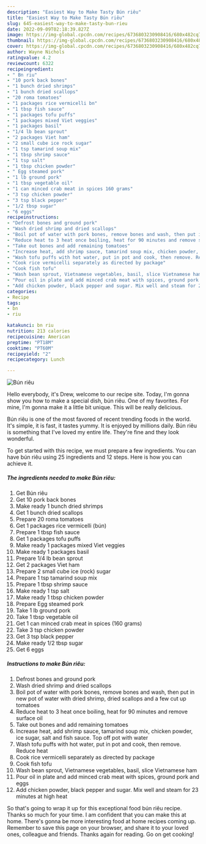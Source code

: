```yaml
---
description: "Easiest Way to Make Tasty Bún riêu"
title: "Easiest Way to Make Tasty Bún riêu"
slug: 645-easiest-way-to-make-tasty-bun-rieu
date: 2022-09-09T02:18:39.827Z
image: https://img-global.cpcdn.com/recipes/6736803230908416/680x482cq70/bun-rieu-recipe-main-photo.jpg
thumbnail: https://img-global.cpcdn.com/recipes/6736803230908416/680x482cq70/bun-rieu-recipe-main-photo.jpg
cover: https://img-global.cpcdn.com/recipes/6736803230908416/680x482cq70/bun-rieu-recipe-main-photo.jpg
author: Wayne Nichols
ratingvalue: 4.2
reviewcount: 6322
recipeingredient:
- " Bn riu"
- "10 pork back bones"
- "1 bunch dried shrimps"
- "1 bunch dried scallops"
- "20 roma tomatoes"
- "1 packages rice vermicelli bn"
- "1 tbsp fish sauce"
- "1 packages tofu puffs"
- "1 packages mixed Viet veggies"
- "1 packages basil"
- "1/4 lb bean sprout"
- "2 packages Viet ham"
- "2 small cube ice rock sugar"
- "1 tsp tamarind soup mix"
- "1 tbsp shrimp sauce"
- "1 tsp salt"
- "1 tbsp chicken powder"
- " Egg steamed pork"
- "1 lb ground pork"
- "1 tbsp vegetable oil"
- "1 can minced crab meat in spices 160 grams"
- "3 tsp chicken powder"
- "3 tsp black pepper"
- "1/2 tbsp sugar"
- "6 eggs"
recipeinstructions:
- "Defrost bones and ground pork"
- "Wash dried shrimp and dried scallops"
- "Boil pot of water with pork bones, remove bones and wash, then put in new pot of water with dried shrimp, dried scallops and a few cut up tomatoes"
- "Reduce heat to 3 heat once boiling, heat for 90 minutes and remove surface oil"
- "Take out bones and add remaining tomatoes"
- "Increase heat, add shrimp sauce, tamarind soup mix, chicken powder, ice sugar, salt and fish sauce. Top off pot with water"
- "Wash tofu puffs with hot water, put in pot and cook, then remove. Reduce heat"
- "Cook rice vermicelli separately as directed by package"
- "Cook fish tofu"
- "Wash bean sprout, Vietnamese vegetables, basil, slice Vietnamese ham"
- "Pour oil in plate and add minced crab meat with spices, ground pork and eggs"
- "Add chicken powder, black pepper and sugar. Mix well and steam for 23 minutes at high heat"
categories:
- Recipe
tags:
- bn
- riu

katakunci: bn riu 
nutrition: 213 calories
recipecuisine: American
preptime: "PT18M"
cooktime: "PT60M"
recipeyield: "2"
recipecategory: Lunch

---
```



![Bún riêu](https://img-global.cpcdn.com/recipes/6736803230908416/680x482cq70/bun-rieu-recipe-main-photo.jpg)

Hello everybody, it's Drew, welcome to our recipe site. Today, I'm gonna show you how to make a special dish, bún riêu. One of my favorites. For mine, I'm gonna make it a little bit unique. This will be really delicious.



Bún riêu is one of the most favored of recent trending foods in the world. It's simple, it is fast, it tastes yummy. It is enjoyed by millions daily. Bún riêu is something that I've loved my entire life. They're fine and they look wonderful.


To get started with this recipe, we must prepare a few ingredients. You can have bún riêu using 25 ingredients and 12 steps. Here is how you can achieve it.

<!--inarticleads1-->

##### The ingredients needed to make Bún riêu:

1. Get  Bún riêu
1. Get 10 pork back bones
1. Make ready 1 bunch dried shrimps
1. Get 1 bunch dried scallops
1. Prepare 20 roma tomatoes
1. Get 1 packages rice vermicelli (bún)
1. Prepare 1 tbsp fish sauce
1. Get 1 packages tofu puffs
1. Make ready 1 packages mixed Viet veggies
1. Make ready 1 packages basil
1. Prepare 1/4 lb bean sprout
1. Get 2 packages Viet ham
1. Prepare 2 small cube ice (rock) sugar
1. Prepare 1 tsp tamarind soup mix
1. Prepare 1 tbsp shrimp sauce
1. Make ready 1 tsp salt
1. Make ready 1 tbsp chicken powder
1. Prepare  Egg steamed pork
1. Take 1 lb ground pork
1. Take 1 tbsp vegetable oil
1. Get 1 can minced crab meat in spices (160 grams)
1. Take 3 tsp chicken powder
1. Get 3 tsp black pepper
1. Make ready 1/2 tbsp sugar
1. Get 6 eggs




<!--inarticleads2-->

##### Instructions to make Bún riêu:

1. Defrost bones and ground pork
1. Wash dried shrimp and dried scallops
1. Boil pot of water with pork bones, remove bones and wash, then put in new pot of water with dried shrimp, dried scallops and a few cut up tomatoes
1. Reduce heat to 3 heat once boiling, heat for 90 minutes and remove surface oil
1. Take out bones and add remaining tomatoes
1. Increase heat, add shrimp sauce, tamarind soup mix, chicken powder, ice sugar, salt and fish sauce. Top off pot with water
1. Wash tofu puffs with hot water, put in pot and cook, then remove. Reduce heat
1. Cook rice vermicelli separately as directed by package
1. Cook fish tofu
1. Wash bean sprout, Vietnamese vegetables, basil, slice Vietnamese ham
1. Pour oil in plate and add minced crab meat with spices, ground pork and eggs
1. Add chicken powder, black pepper and sugar. Mix well and steam for 23 minutes at high heat




So that's going to wrap it up for this exceptional food bún riêu recipe. Thanks so much for your time. I am confident that you can make this at home. There's gonna be more interesting food at home recipes coming up. Remember to save this page on your browser, and share it to your loved ones, colleague and friends. Thanks again for reading. Go on get cooking!

